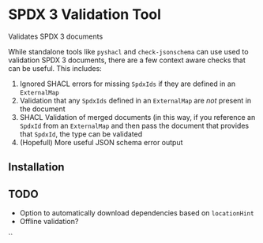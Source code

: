 # SPDX 3 Validation Tool

Validates SPDX 3 documents

While standalone tools like `pyshacl` and `check-jsonschema` can use used to
validation SPDX 3 documents, there are a few context aware checks that can be
useful. This includes:

1. Ignored SHACL errors for missing `SpdxIds` if they are defined in an
   `ExternalMap`
2. Validation that any `SpdxIds` defined in an `ExternalMap` are _not_ present
   in the document
3. SHACL Validation of merged documents (in this way, if you reference an
   `SpdxId` from an `ExternalMap` and then pass the document that provides that
   `SpdxId`, the type can be validated
4. (Hopefull) More useful JSON schema error output


## Installation


## TODO

* Option to automatically download dependencies based on `locationHint`
* Offline validation?

``
